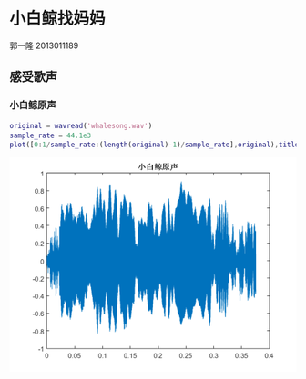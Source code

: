 # 小白鲸找妈妈

郭一隆 2013011189

## 感受歌声

### 小白鲸原声

```m
original = wavread('whalesong.wav')
sample_rate = 44.1e3
plot([0:1/sample_rate:(length(original)-1)/sample_rate],original),title('小白鲸原声')
```

![小白鲸原声](pic\OriginalWave.png)

